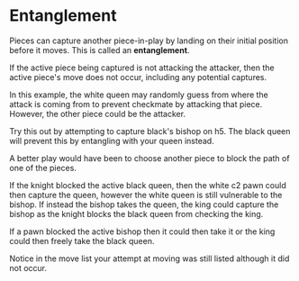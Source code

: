 # Entanglement

Pieces can capture another piece-in-play by landing on their initial position before it moves. This is called an **entanglement**.

If the active piece being captured is not attacking the attacker, then the active piece's move does not occur, including any potential captures.

In this example, the white queen may randomly guess from where the attack is coming from to prevent checkmate by attacking that piece. However, the other piece could be the attacker.

Try this out by attempting to capture black's bishop on h5. The black queen will prevent this by entangling with your queen instead.

A better play would have been to choose another piece to block the path of one of the pieces.

If the knight blocked the active black queen, then the white c2 pawn could then capture the queen, however the white queen is still vulnerable to the bishop. If instead the bishop takes the queen, the king could capture the bishop as the knight blocks the black queen from checking the king.

If a pawn blocked the active bishop then it could then take it or the king could then freely take the black queen.

Notice in the move list your attempt at moving was still listed although it did not occur.
